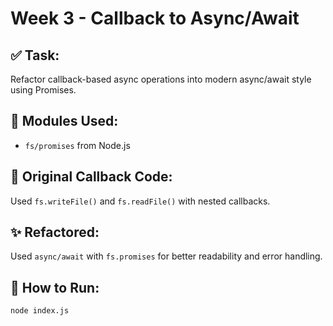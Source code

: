 # Week 3 - Callback to Async/Await

## ✅ Task:
Refactor callback-based async operations into modern async/await style using Promises.

## 📂 Modules Used:
- `fs/promises` from Node.js

## 🔁 Original Callback Code:
Used `fs.writeFile()` and `fs.readFile()` with nested callbacks.

## ✨ Refactored:
Used `async/await` with `fs.promises` for better readability and error handling.

## 📄 How to Run:

```bash
node index.js

